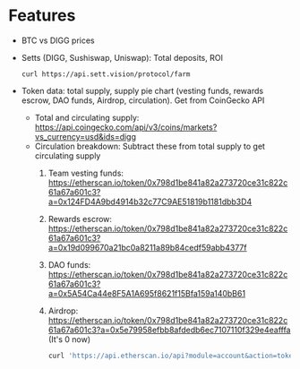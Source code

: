 # Features
- BTC vs DIGG prices
- Setts (DIGG, Sushiswap, Uniswap): Total deposits, ROI

    ```
    curl https://api.sett.vision/protocol/farm
    ```

- Token data: total supply, supply pie chart (vesting funds, rewards escrow, DAO funds, Airdrop, circulation). Get from CoinGecko API
    - Total and circulating supply: https://api.coingecko.com/api/v3/coins/markets?vs_currency=usd&ids=digg
    - Circulation breakdown: Subtract these from total supply to get circulating supply
        1. Team vesting funds: https://etherscan.io/token/0x798d1be841a82a273720ce31c822c61a67a601c3?a=0x124FD4A9bd4914b32c77C9AE51819b1181dbb3D4
        2. Rewards escrow: https://etherscan.io/token/0x798d1be841a82a273720ce31c822c61a67a601c3?a=0x19d099670a21bc0a8211a89b84cedf59abb4377f
        3. DAO funds: https://etherscan.io/token/0x798d1be841a82a273720ce31c822c61a67a601c3?a=0x5A54Ca44e8F5A1A695f8621f15Bfa159a140bB61
        4. Airdrop: https://etherscan.io/token/0x798d1be841a82a273720ce31c822c61a67a601c3?a=0x5e79958efbb8afdedb6ec7107110f329e4eafffa (It's 0 now)

            ```sh
            curl 'https://api.etherscan.io/api?module=account&action=tokenbalance&contractaddress=0x798d1be841a82a273720ce31c822c61a67a601c3&address=0x5e79958efbb8afdedb6ec7107110f329e4eafffa&tag=latest&apikey=S6BUBDEGTTTYHTQT3UN1Y6SAJ4F8UVFHZW'
            ```